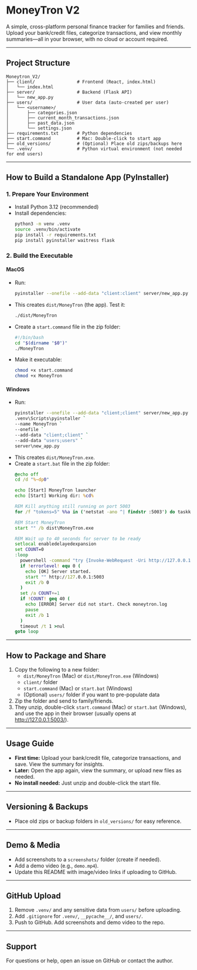 # MoneyTron V2

A simple, cross-platform personal finance tracker for families and friends. Upload your bank/credit files, categorize transactions, and view monthly summaries—all in your browser, with no cloud or account required.

---

## Project Structure

```
Moneytron_V2/
├── client/                # Frontend (React, index.html)
│   └── index.html
├── server/                # Backend (Flask API)
│   └── new_app.py
├── users/                 # User data (auto-created per user)
│   └── <username>/
│       ├── categories.json
│       ├── current_month_transactions.json
│       ├── past_data.json
│       └── settings.json
├── requirements.txt       # Python dependencies
├── start.command          # Mac: Double-click to start app
├── old_versions/          # (Optional) Place old zips/backups here
└── .venv/                 # Python virtual environment (not needed for end users)
```

---

## How to Build a Standalone App (PyInstaller)

### 1. Prepare Your Environment
- Install Python 3.12 (recommended)
- Install dependencies:
  ```sh
  python3 -m venv .venv
  source .venv/bin/activate
  pip install -r requirements.txt
  pip install pyinstaller waitress flask
  ```

### 2. Build the Executable

#### MacOS
- Run:
  ```sh
  pyinstaller --onefile --add-data "client:client" server/new_app.py --name MoneyTron
  ```
- This creates `dist/MoneyTron` (the app). Test it:
  ```sh
  ./dist/MoneyTron
  ```
- Create a `start.command` file in the zip folder:
  ```sh
  #!/bin/bash
  cd "$(dirname "$0")"
  ./MoneyTron
  ```
- Make it executable:
  ```sh
  chmod +x start.command
  chmod +x MoneyTron
  ```

#### Windows
- Run:
  ```sh
  pyinstaller --onefile --add-data "client;client" server/new_app.py --name MoneyTron.exe
  .venv\Scripts\pyinstaller `
  --name MoneyTron `
  --onefile `
  --add-data "client;client" `
  --add-data "users;users" `
  server\new_app.py
  ```
- This creates `dist/MoneyTron.exe`.
- Create a `start.bat` file in the zip folder:
  ```bat
  @echo off
  cd /d "%~dp0"
  
  echo [Start] MoneyTron launcher
  echo [Start] Working dir: %cd%
  
  REM Kill anything still running on port 5003
  for /f "tokens=5" %%a in ('netstat -ano ^| findstr :5003') do taskkill /F /PID %%a >nul 2>&1
  
  REM Start MoneyTron
  start "" /b dist\MoneyTron.exe
  
  REM Wait up to 40 seconds for server to be ready
  setlocal enabledelayedexpansion
  set COUNT=0
  :loop
    powershell -command "try {Invoke-WebRequest -Uri http://127.0.0.1:5003 -UseBasicParsing | Out-Null; exit 0} catch {exit 1}"
    if !errorlevel! equ 0 (
      echo [OK] Server started.
      start "" http://127.0.0.1:5003
      exit /b 0
    )
    set /a COUNT+=1
    if !COUNT! geq 40 (
      echo [ERROR] Server did not start. Check moneytron.log
      pause
      exit /b 1
    )
    timeout /t 1 >nul
  goto loop
  ```

---

## How to Package and Share
1. Copy the following to a new folder:
   - `dist/MoneyTron` (Mac) or `dist/MoneyTron.exe` (Windows)
   - `client/` folder
   - `start.command` (Mac) or `start.bat` (Windows)
   - (Optional) `users/` folder if you want to pre-populate data
2. Zip the folder and send to family/friends.
3. They unzip, double-click `start.command` (Mac) or `start.bat` (Windows), and use the app in their browser (usually opens at http://127.0.0.1:5003/).

---

## Usage Guide
- **First time:** Upload your bank/credit file, categorize transactions, and save. View the summary for insights.
- **Later:** Open the app again, view the summary, or upload new files as needed.
- **No install needed:** Just unzip and double-click the start file.

---

## Versioning & Backups
- Place old zips or backup folders in `old_versions/` for easy reference.

---

## Demo & Media
- Add screenshots to a `screenshots/` folder (create if needed).
- Add a demo video (e.g., `demo.mp4`).
- Update this README with image/video links if uploading to GitHub.

---

## GitHub Upload
1. Remove `.venv/` and any sensitive data from `users/` before uploading.
2. Add `.gitignore` for `.venv/`, `__pycache__/`, and `users/`.
3. Push to GitHub. Add screenshots and demo video to the repo.

---

## Support
For questions or help, open an issue on GitHub or contact the author.

